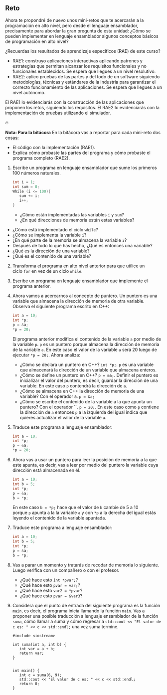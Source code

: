 ## **Reto**

Ahora te propondré de nuevo unos mini-retos que te acercarán a la programación en alto nivel, pero desde el lenguaje ensamblador, precisamente para abordar la gran pregunta de esta unidad: ¿Cómo se pueden implementar en lenguaje ensamblador algunos conceptos básicos de programación en alto nivel?

¿Recuerdas los resultados de aprendizaje específicos (RAE) de este curso?

- RAE1: construyo aplicaciones interactivas aplicando patrones y estrategias que permitan alcanzar los requisitos funcionales y no funcionales establecidos. Se espera que llegues a un nivel resolutivo.
- RAE2: aplico pruebas de las partes y del todo de un software siguiendo metodologías, técnicas y estándares de la industria para garantizar el correcto funcionamiento de las aplicaciones. Se espera que llegues a un nivel autónomo.

El RAE1 lo evidenciarás con la construcción de las aplicaciones que proponen los retos, siguiendo los requisitos. El RAE2 lo evidenciarás con la implementación de pruebas utilizando el simulador.

<aside>
🔥

**Nota: Para la bitácora**
En la bitácora vas a reportar para cada mini-reto dos cosas:

- El código con la implementación (RAE1).
- Explica cómo probaste las partes del programa y cómo probaste el programa completo (RAE2).
</aside>

1. Escribe un programa en lenguaje ensamblador que sume los primeros 100 números naturales.
    
    ```cpp
    int i = 1;
    int sum = 0;
    While (i <= 100){
       sum += i;
       i++;
    }
    ```
    
    - ¿Cómo están implementadas las variables `i` y `sum`?
    - ¿En qué direcciones de memoria están estas variables?
- ¿Cómo está implementado el ciclo `while`?
- ¿Cómo se implementa la variable `i`?
- ¿En qué parte de la memoria se almacena la variable `i`?
- Después de todo lo que has hecho, ¿Qué es entonces una variable?
- ¿Qué es la dirección de una variable?
- ¿Qué es el contenido de una variable?
2. Transforma el programa en alto nivel anterior para que utilice un ciclo `for` en vez de un ciclo `while`.
3. Escribe un programa en lenguaje ensamblador que implemente el programa anterior.
4. Ahora vamos a acercarnos al concepto de puntero. Un puntero es una variable que almacena la dirección de memoria de otra variable. Observa el siguiente programa escrito en C++:
    
    ```cpp
    int a = 10;
    int *p;
    p = &a;
    *p = 20;
    ```
    
    El programa anterior modifica el contenido de la variable `a` por medio de la variable `p`. `p` es un puntero porque almacena la dirección de memoria de la variable `a`. En este caso el valor de la variable `a` será 20 luego de ejecutar `*p = 20;`. Ahora analiza:
    
    - ¿Cómo se declara un puntero en C++? `int *p;`. `p` es una variable que almacenará la dirección de un variable que almacena enteros.
    - ¿Cómo se define un puntero en C++? `p = &a;`. Definir el puntero es inicializar el valor del puntero, es decir, guardar la dirección de una variable. En este caso `p` contendrá la dirección de `a`.
    - ¿Cómo se almacena en C++ la dirección de memoria de una variable? Con el operador `&`. `p = &a;`
    - ¿Cómo se escribe el contenido de la variable a la que apunta un puntero? Con el operador ``. `p = 20;`. En este caso como `p` contiene la dirección de `a` entonces `p` a la izquierda del igual indica que quieres actualizar el valor de la variable `a`.
    
5. Traduce este programa a lenguaje ensamblador:
    
    ```cpp
    int a = 10;
    int *p;
    p = &a;
    *p = 20;
    ```
    
6. Ahora vas a usar un puntero para leer la posición de memoria a la que este apunta, es decir, vas a leer por medio del puntero la variable cuya dirección está almacenada en él.
    
    ```cpp
    int a = 10;
    int b = 5;
    int *p;
    p = &a;
    b = *p;
    ```
    
    En este caso `b = *p;` hace que el valor de `b` cambie de 5 a 10 porque `p` apunta a la la variable `a` y con `*p` a la derecha del igual estás leyendo el contenido de la variable apuntada.
    
7. Traduce este programa a lenguaje ensamblador:
    
    ```cpp
    int a = 10;
    int b = 5;
    int *p;
    p = &a;
    b = *p;
    ```
    
8. Vas a parar un momento y tratarás de recodar de memoria lo siguiente. Luego verifica con un compañero o con el profesor.

    - ¿Qué hace esto `int *pvar;`?
    - ¿Qué hace esto `pvar = var;`?
    - ¿Qué hace esto `var2 = *pvar`?
    - ¿Qué hace esto `pvar = &var3`?

9. Considera que el punto de entrada del siguiente programa es la función `main`, es decir, el programa inicia llamando la función `main`. Vas a proponer una posible traducción a lenguaje ensamblador de la función `suma`, cómo llamar a suma y cómo regresar a `std::cout << "El valor de c es: " << c << std::endl;` una vez suma termine.

    ```
    #include <iostream>

    int suma(int a, int b) {
       int var = a + b;
       return var;
    }

    
    int main() {
       int c = suma(6, 9);
       std::cout << "El valor de c es: " << c << std::endl;
       return 0;
    }
    ```